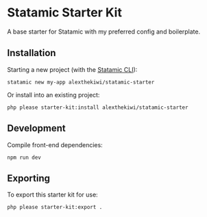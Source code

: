 # Statamic Starter Kit
A base starter for Statamic with my preferred config and boilerplate.

## Installation
Starting a new project (with the [Statamic CLI](https://github.com/statamic/cli)):
```
statamic new my-app alexthekiwi/statamic-starter
```

Or install into an existing project:
```
php please starter-kit:install alexthekiwi/statamic-starter
```

## Development
Compile front-end dependencies:
```
npm run dev
```

## Exporting
To export this starter kit for use:
```
php please starter-kit:export .
```

